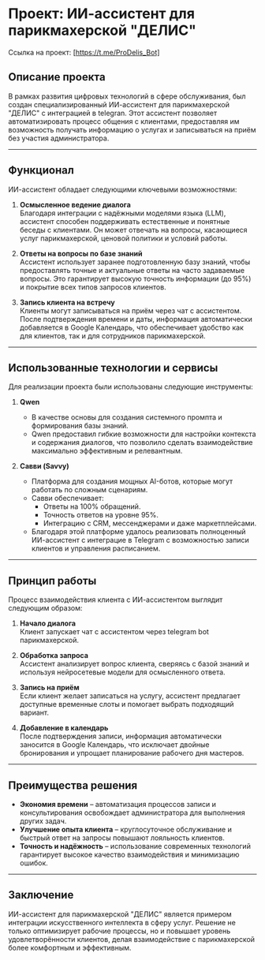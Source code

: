 # Проект: ИИ-ассистент для парикмахерской "ДЕЛИС" 

Ссылка на проект: [https://t.me/ProDelis_Bot]

## Описание проекта

В рамках развития цифровых технологий в сфере обслуживания, был создан специализированный ИИ-ассистент для парикмахерской "ДЕЛИС" с интеграцией в telegran. Этот ассистент позволяет автоматизировать процесс общения с клиентами, предоставляя им возможность получать информацию о услугах и записываться на приём без участия администратора.

---

## Функционал

ИИ-ассистент обладает следующими ключевыми возможностями:

1. **Осмысленное ведение диалога**  
   Благодаря интеграции с надёжными моделями языка (LLM), ассистент способен поддерживать естественные и понятные беседы с клиентами. Он может отвечать на вопросы, касающиеся услуг парикмахерской, ценовой политики и условий работы.

2. **Ответы на вопросы по базе знаний**  
   Ассистент использует заранее подготовленную базу знаний, чтобы предоставлять точные и актуальные ответы на часто задаваемые вопросы. Это гарантирует высокую точность информации (до 95%) и покрытие всех типов запросов клиентов.

3. **Запись клиента на встречу**  
   Клиенты могут записываться на приём через чат с ассистентом. После подтверждения времени и даты, информация автоматически добавляется в Google Календарь, что обеспечивает удобство как для клиентов, так и для сотрудников парикмахерской.

---

## Использованные технологии и сервисы

Для реализации проекта были использованы следующие инструменты:

1. **Qwen**  
   - В качестве основы для создания системного промпта и формирования базы знаний.
   - Qwen предоставил гибкие возможности для настройки контекста и содержания диалогов, что позволило сделать взаимодействие максимально эффективным и релевантным.

2. **Савви (Savvy)**  
   - Платформа для создания мощных AI-ботов, которые могут работать по сложным сценариям.
   - Савви обеспечивает:
     - Ответы на 100% обращений.
     - Точность ответов на уровне 95%.
     - Интеграцию с CRM, мессенджерами и даже маркетплейсами.
   - Благодаря этой платформе удалось реализовать полноценный ИИ-ассистент с интеграцие в Telegram с возможностью записи клиентов и управления расписанием.

---

## Принцип работы

Процесс взаимодействия клиента с ИИ-ассистентом выглядит следующим образом:

1. **Начало диалога**  
   Клиент запускает чат с ассистентом через telegram bot парикмахерской.

2. **Обработка запроса**  
   Ассистент анализирует вопрос клиента, сверяясь с базой знаний и используя нейросетевые модели для осмысленного ответа.

3. **Запись на приём**  
   Если клиент желает записаться на услугу, ассистент предлагает доступные временные слоты и помогает выбрать подходящий вариант.

4. **Добавление в календарь**  
   После подтверждения записи, информация автоматически заносится в Google Календарь, что исключает двойные бронирования и упрощает планирование рабочего дня мастеров.

---

## Преимущества решения

- **Экономия времени** – автоматизация процессов записи и консультирования освобождает администратора для выполнения других задач.
- **Улучшение опыта клиента** – круглосуточное обслуживание и быстрый ответ на запросы повышают лояльность клиентов.
- **Точность и надёжность** – использование современных технологий гарантирует высокое качество взаимодействия и минимизацию ошибок.

---

## Заключение

ИИ-ассистент для парикмахерской "ДЕЛИС" является примером интеграции искусственного интеллекта в сферу услуг. Решение не только оптимизирует рабочие процессы, но и повышает уровень удовлетворённости клиентов, делая взаимодействие с парикмахерской более комфортным и эффективным.
